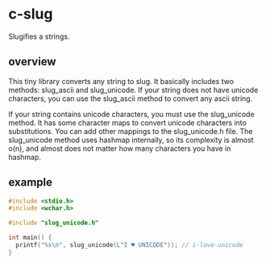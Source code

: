 # c-slug
Slugifies a strings.

## overview
This tiny library converts any string to slug. It basically includes two methods: slug_ascii and slug_unicode. If your string does not have unicode characters, you can use the slug_ascii method to convert any ascii string.

If your string contains unicode characters, you must use the slug_unicode method. It has some character maps to convert unicode characters into substitutions. You can add other mappings to the slug_unicode.h file. The slug_unicode method uses hashmap internally, so its complexity is almost o(n), and almost does not matter how many characters you have in hashmap.

## example

```c
#include <stdio.h>
#include <wchar.h>

#include "slug_unicode.h"

int main() {
  printf("%s\n", slug_unicode(L"I ♥ UNICODE")); // i-love-unicode
}

```

